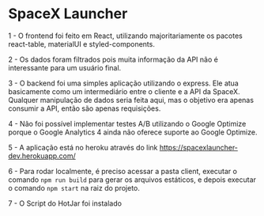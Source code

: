 # SpaceX Launcher

1 - O frontend foi feito em React, utilizando majoritariamente os pacotes react-table, materialUI e styled-components. 

2 - Os dados foram filtrados pois muita informação da API não é interessante para um usuário final.

3 - O backend foi uma simples aplicação utilizando o express. Ele atua basicamente como um intermediário entre o cliente e a API da SpaceX. Qualquer manipulação de dados seria feita aqui, mas o objetivo era apenas consumir a API, então são apenas requisições.

4 - Não foi possível implementar testes A/B utilizando o Google Optimize porque o Google Analytics 4 ainda não oferece suporte ao Google Optimize.

5 - A aplicação está no heroku através do link https://spacexlauncher-dev.herokuapp.com/

6 - Para rodar localmente, é preciso acessar a pasta client, executar o comando `npm run build` para gerar os arquivos estáticos, e depois executar o comando `npm start` na raiz do projeto.

7 - O Script do HotJar foi instalado

